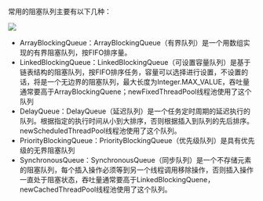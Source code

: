 常用的阻塞队列主要有以下几种：

![](https://cdn.jsdelivr.net/gh/itwanger/toBeBetterJavaer/images/thread/sanfene/thread-pool-queue-1.png)


*   ArrayBlockingQueue：ArrayBlockingQueue（有界队列）是一个用数组实现的有界阻塞队列，按FIFO排序量。
*   LinkedBlockingQueue：LinkedBlockingQueue（可设置容量队列）是基于链表结构的阻塞队列，按FIFO排序任务，容量可以选择进行设置，不设置的话，将是一个无边界的阻塞队列，最大长度为Integer.MAX_VALUE，吞吐量通常要高于ArrayBlockingQuene；newFixedThreadPool线程池使用了这个队列
*   DelayQueue：DelayQueue（延迟队列）是一个任务定时周期的延迟执行的队列。根据指定的执行时间从小到大排序，否则根据插入到队列的先后排序。newScheduledThreadPool线程池使用了这个队列。
*   PriorityBlockingQueue：PriorityBlockingQueue（优先级队列）是具有优先级的无界阻塞队列
*   SynchronousQueue：SynchronousQueue（同步队列）是一个不存储元素的阻塞队列，每个插入操作必须等到另一个线程调用移除操作，否则插入操作一直处于阻塞状态，吞吐量通常要高于LinkedBlockingQuene，newCachedThreadPool线程池使用了这个队列。
